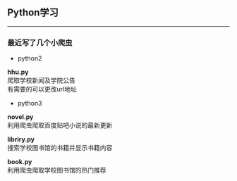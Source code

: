 ## Python学习
-------------------------
### 最近写了几个小爬虫
+ python2  

**hhu.py**  
爬取学校新闻及学院公告  
有需要的可以更改url地址

+ python3  

**novel.py**  
利用爬虫爬取百度贴吧小说的最新更新

**libriry.py**  
搜索学校图书馆的书籍并显示书籍内容

**book.py**  
利用爬虫爬取学校图书馆的热门推荐

